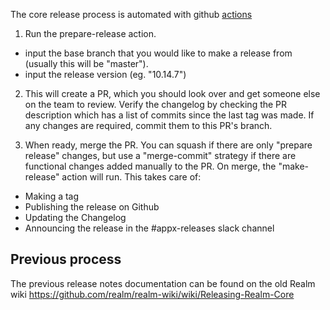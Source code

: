 The core release process is automated with github [actions](https://github.com/realm/realm-core/actions)

1. Run the prepare-release action.
  - input the base branch that you would like to make a release from (usually this will be "master").
  - input the release version (eg. "10.14.7")

2. This will create a PR, which you should look over and get someone else on the team to review. Verify the changelog by checking the PR description which has a list of commits since the last tag was made. If any changes are required, commit them to this PR's branch.

3. When ready, merge the PR. You can squash if there are only "prepare release" changes, but use a "merge-commit" strategy if there are functional changes added manually to the PR. On merge, the "make-release" action will run. This takes care of:
  - Making a tag
  - Publishing the release on Github
  - Updating the Changelog
  - Announcing the release in the #appx-releases slack channel

## Previous process

The previous release notes documentation can be found on the old Realm wiki https://github.com/realm/realm-wiki/wiki/Releasing-Realm-Core
